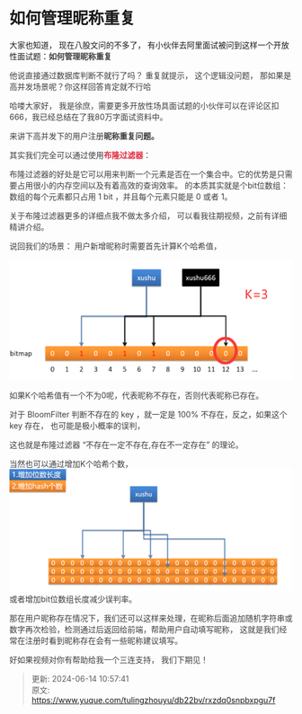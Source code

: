 # 如何管理昵称重复



大家也知道， 现在八股文问的不多了， 有小伙伴去阿里面试被问到这样一个开放性面试题：**<font style="color:rgb(62, 62, 62);">如何管理昵称重复</font>**

<font style="color:rgb(62, 62, 62);">他说直接通过数据库判断不就行了吗？ 重复就提示，  这个逻辑没问题， 那如果是高并发场景呢？你这样回答肯定就不行哈</font>

<font style="color:rgb(62, 62, 62);"></font>

<font style="color:rgb(62, 62, 62);">哈喽大家好， 我是徐庶，</font><font style="color:rgb(62, 62, 62);">需要更多开放性场具面试题的小伙伴可以在评论区扣666，我已经总结在了我80万字面试资料中。</font><font style="color:rgb(62, 62, 62);"> </font>

<font style="color:rgb(62, 62, 62);">来讲下高并发下的用户注册</font>**<font style="color:rgb(62, 62, 62);">昵称重复问题。</font>**

**<font style="color:rgb(62, 62, 62);"></font>**

<font style="color:rgb(62, 62, 62);">其实我们完全可以通过</font><font style="color:rgb(62, 62, 62);">使用</font>**<font style="color:#DF2A3F;">布隆过滤器</font>**<font style="color:rgb(62, 62, 62);">：</font>

<font style="color:rgb(62, 62, 62);">布隆过滤器的好处是它可以用来判断一个元素是否在一个集合中。它的优势是只需要占用很小的内存空间以及有着高效的查询效率。 的本质其实就是个bit位数组： 数组的每个元素都只占用 1 bit ，并且每个元素只能是 0 或者 1。</font>

<font style="color:rgb(62, 62, 62);"></font>

<font style="color:rgb(62, 62, 62);">关于布隆过滤器更多的详细点我不做太多介绍，  可以看我往期视频，之前有详细精讲介绍。</font>



<font style="color:rgb(62, 62, 62);">说回我们的场景：  用户新增昵称时需要首先计算K个哈希值，</font>

![1718332704322-328c77e9-be1d-4983-9ca5-035c69cebef7.png](./img/vG-BwHBkYMZhiNRZ/1718332704322-328c77e9-be1d-4983-9ca5-035c69cebef7-347459.png)

<font style="color:rgb(62, 62, 62);">如果K个哈希值有一个不为0呢，代表昵称不存在，否则代表昵称已存在。</font>

<font style="color:rgb(62, 62, 62);">对于 BloomFilter 判断不存在的 key ，就一定是 100% 不存在，反之，如果这个 key 存在， 也可能是极小概率的误判，</font>

<font style="color:rgb(62, 62, 62);"></font>

<font style="color:rgb(62, 62, 62);">这也就是布隆过滤器 “不存在一定不存在,存在不一定存在”  的理论。  </font>

<font style="color:rgb(62, 62, 62);">当然也可以通过增加K个哈希个数，</font>![1718333229713-ef7a9811-5c2d-4f2c-8009-2558e32954c8.png](./img/vG-BwHBkYMZhiNRZ/1718333229713-ef7a9811-5c2d-4f2c-8009-2558e32954c8-488297.png)<font style="color:rgb(62, 62, 62);"> 或者增加bit位数组长度减少误判率。</font>



<font style="color:rgb(62, 62, 62);">那在用户昵称存在情况下，我们还可以这样来处理，在昵称后面追加随机字符串或数字再次检验，检测通过后返回给前端，帮助用户自动填写昵称， 这就是我们经常在注册时看到昵称存在会有一些昵称建议填写。 </font>

<font style="color:rgb(62, 62, 62);"></font>

<font style="color:rgb(62, 62, 62);">好如果视频对你有帮助给我一个三连支持， 我们下期见！</font>

<font style="color:rgb(62, 62, 62);"></font>

<font style="color:rgb(62, 62, 62);"></font>

<font style="color:rgb(62, 62, 62);"></font>

<font style="color:rgb(62, 62, 62);"></font>

<font style="color:rgb(62, 62, 62);"></font>



<font style="color:rgb(62, 62, 62);"></font>



> 更新: 2024-06-14 10:57:41  
> 原文: <https://www.yuque.com/tulingzhouyu/db22bv/rxzdq0snpbxpgu7f>